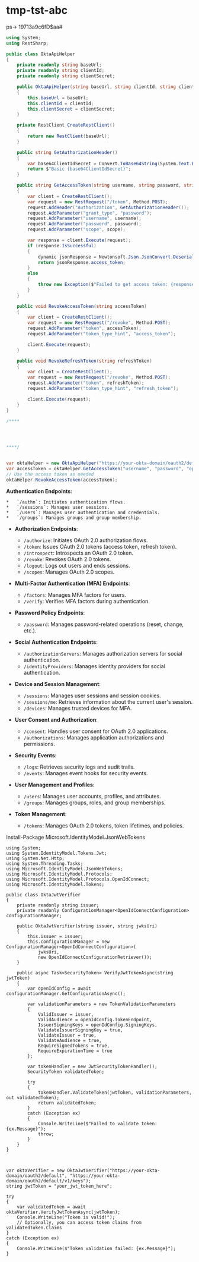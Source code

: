 # tmp-tst-abc


ps-> 19713a9c6fD$aa#

```csharp
using System;
using RestSharp;

public class OktaApiHelper
{
    private readonly string baseUrl;
    private readonly string clientId;
    private readonly string clientSecret;

    public OktaApiHelper(string baseUrl, string clientId, string clientSecret)
    {
        this.baseUrl = baseUrl;
        this.clientId = clientId;
        this.clientSecret = clientSecret;
    }

    private RestClient CreateRestClient()
    {
        return new RestClient(baseUrl);
    }

    public string GetAuthorizationHeader()
    {
        var base64ClientIdSecret = Convert.ToBase64String(System.Text.Encoding.UTF8.GetBytes($"{clientId}:{clientSecret}"));
        return $"Basic {base64ClientIdSecret}";
    }

    public string GetAccessToken(string username, string password, string scope)
    {
        var client = CreateRestClient();
        var request = new RestRequest("/token", Method.POST);
        request.AddHeader("Authorization", GetAuthorizationHeader());
        request.AddParameter("grant_type", "password");
        request.AddParameter("username", username);
        request.AddParameter("password", password);
        request.AddParameter("scope", scope);

        var response = client.Execute(request);
        if (response.IsSuccessful)
        {
            dynamic jsonResponse = Newtonsoft.Json.JsonConvert.DeserializeObject(response.Content);
            return jsonResponse.access_token;
        }
        else
        {
            throw new Exception($"Failed to get access token: {response.Content}");
        }
    }

    public void RevokeAccessToken(string accessToken)
    {
        var client = CreateRestClient();
        var request = new RestRequest("/revoke", Method.POST);
        request.AddParameter("token", accessToken);
        request.AddParameter("token_type_hint", "access_token");

        client.Execute(request);
    }

    public void RevokeRefreshToken(string refreshToken)
    {
        var client = CreateRestClient();
        var request = new RestRequest("/revoke", Method.POST);
        request.AddParameter("token", refreshToken);
        request.AddParameter("token_type_hint", "refresh_token");

        client.Execute(request);
    }
}

/****




****/


var oktaHelper = new OktaApiHelper("https://your-okta-domain/oauth2/default", "your-client-id", "your-client-secret");
var accessToken = oktaHelper.GetAccessToken("username", "password", "openid profile");
// Use the access token as needed
oktaHelper.RevokeAccessToken(accessToken);
```

**Authentication Endpoints**:
    
    *   `/authn`: Initiates authentication flows.
    *   `/sessions`: Manages user sessions.
    *   `/users`: Manages user authentication and credentials.
    *   `/groups`: Manages groups and group membership.
*   **Authorization Endpoints**:
    
    *   `/authorize`: Initiates OAuth 2.0 authorization flows.
    *   `/token`: Issues OAuth 2.0 tokens (access token, refresh token).
    *   `/introspect`: Introspects an OAuth 2.0 token.
    *   `/revoke`: Revokes OAuth 2.0 tokens.
    *   `/logout`: Logs out users and ends sessions.
    *   `/scopes`: Manages OAuth 2.0 scopes.
*   **Multi-Factor Authentication (MFA) Endpoints**:
    
    *   `/factors`: Manages MFA factors for users.
    *   `/verify`: Verifies MFA factors during authentication.
*   **Password Policy Endpoints**:
    
    *   `/password`: Manages password-related operations (reset, change, etc.).
*   **Social Authentication Endpoints**:
    
    *   `/authorizationServers`: Manages authorization servers for social authentication.
    *   `/identityProviders`: Manages identity providers for social authentication.
*   **Device and Session Management**:
    
    *   `/sessions`: Manages user sessions and session cookies.
    *   `/sessions/me`: Retrieves information about the current user's session.
    *   `/devices`: Manages trusted devices for MFA.
*   **User Consent and Authorization**:
    
    *   `/consent`: Handles user consent for OAuth 2.0 applications.
    *   `/authorizations`: Manages application authorizations and permissions.
*   **Security Events**:
    
    *   `/logs`: Retrieves security logs and audit trails.
    *   `/events`: Manages event hooks for security events.
*   **User Management and Profiles**:
    
    *   `/users`: Manages user accounts, profiles, and attributes.
    *   `/groups`: Manages groups, roles, and group memberships.
*   **Token Management**:
    
    *   `/tokens`: Manages OAuth 2.0 tokens, token lifetimes, and policies.



Install-Package Microsoft.IdentityModel.JsonWebTokens


```
using System;
using System.IdentityModel.Tokens.Jwt;
using System.Net.Http;
using System.Threading.Tasks;
using Microsoft.IdentityModel.JsonWebTokens;
using Microsoft.IdentityModel.Protocols;
using Microsoft.IdentityModel.Protocols.OpenIdConnect;
using Microsoft.IdentityModel.Tokens;

public class OktaJwtVerifier
{
    private readonly string issuer;
    private readonly ConfigurationManager<OpenIdConnectConfiguration> configurationManager;

    public OktaJwtVerifier(string issuer, string jwksUri)
    {
        this.issuer = issuer;
        this.configurationManager = new ConfigurationManager<OpenIdConnectConfiguration>(
            jwksUri,
            new OpenIdConnectConfigurationRetriever());
    }

    public async Task<SecurityToken> VerifyJwtTokenAsync(string jwtToken)
    {
        var openIdConfig = await configurationManager.GetConfigurationAsync();

        var validationParameters = new TokenValidationParameters
        {
            ValidIssuer = issuer,
            ValidAudience = openIdConfig.TokenEndpoint,
            IssuerSigningKeys = openIdConfig.SigningKeys,
            ValidateIssuerSigningKey = true,
            ValidateIssuer = true,
            ValidateAudience = true,
            RequireSignedTokens = true,
            RequireExpirationTime = true
        };

        var tokenHandler = new JwtSecurityTokenHandler();
        SecurityToken validatedToken;

        try
        {
            tokenHandler.ValidateToken(jwtToken, validationParameters, out validatedToken);
            return validatedToken;
        }
        catch (Exception ex)
        {
            Console.WriteLine($"Failed to validate token: {ex.Message}");
            throw;
        }
    }
}



var oktaVerifier = new OktaJwtVerifier("https://your-okta-domain/oauth2/default", "https://your-okta-domain/oauth2/default/v1/keys");
string jwtToken = "your_jwt_token_here";

try
{
    var validatedToken = await oktaVerifier.VerifyJwtTokenAsync(jwtToken);
    Console.WriteLine("Token is valid!");
    // Optionally, you can access token claims from validatedToken.Claims
}
catch (Exception ex)
{
    Console.WriteLine($"Token validation failed: {ex.Message}");
}

```




